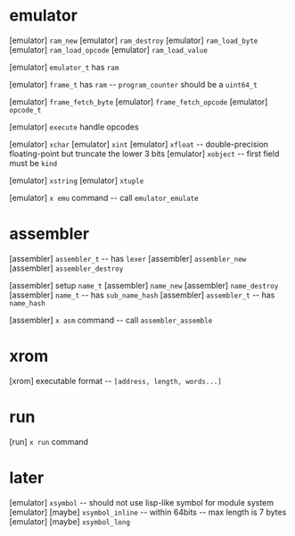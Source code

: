 # emulator

[emulator] `ram_new`
[emulator] `ram_destroy`
[emulator] `ram_load_byte`
[emulator] `ram_load_opcode`
[emulator] `ram_load_value`

[emulator] `emulator_t` has `ram`

[emulator] `frame_t` has `ram` -- `program_counter` should be a `uint64_t`

[emulator] `frame_fetch_byte`
[emulator] `frame_fetch_opcode`
[emulator] `opcode_t`

[emulator] `execute` handle opcodes

[emulator] `xchar`
[emulator] `xint`
[emulator] `xfloat` -- double-precision floating-point but truncate the lower 3 bits
[emulator] `xobject` -- first field must be `kind`

[emulator] `xstring`
[emulator] `xtuple`

[emulator] `x emu` command -- call `emulator_emulate`



# assembler

[assembler] `assembler_t` -- has `lexer`
[assembler] `assembler_new`
[assembler] `assembler_destroy`

[assembler] setup `name_t`
[assembler] `name_new`
[assembler] `name_destroy`
[assembler] `name_t` -- has `sub_name_hash`
[assembler] `assembler_t` -- has `name_hash`

[assembler] `x asm` command -- call `assembler_assemble`

# xrom

[xrom] executable format -- `[address, length, words...]`

# run

[run] `x run` command

# later

[emulator] `xsymbol` -- should not use lisp-like symbol for module system
[emulator] [maybe] `xsymbol_inline` -- within 64bits -- max length is 7 bytes
[emulator] [maybe] `xsymbol_long`
